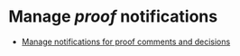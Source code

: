 

# Manage *proof* notifications

* [Manage notifications for proof comments and decisions](../../../../review-and-approve-work/proofing/reviewing-proofs-within-workfront/manage-notifications-for-proof-comments.md)


